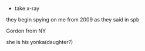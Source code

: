 - take x-ray

they begin spying on me from 2009 as they said in spb

Gordon from NY

she is his yonka(daughter?)
